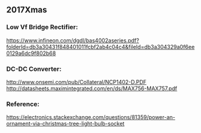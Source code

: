 ## 2017Xmas

### Low Vf Bridge Rectifier:  
https://www.infineon.com/dgdl/bas4002aseries.pdf?folderId=db3a30431f848401011fcbf2ab4c04c4&fileId=db3a304329a0f6ee0129a6dc9f802b68

### DC-DC Converter:  
http://www.onsemi.com/pub/Collateral/NCP1402-D.PDF  
http://datasheets.maximintegrated.com/en/ds/MAX756-MAX757.pdf

### Reference:  
https://electronics.stackexchange.com/questions/81359/power-an-ornament-via-christmas-tree-light-bulb-socket
